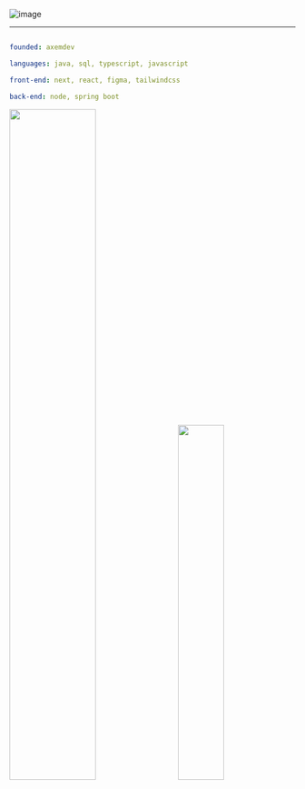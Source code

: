 ![image](https://github.com/icarodredd/icarodredd/assets/78151906/2792d05d-11a8-47aa-b39a-4c9c80e8b79a)

---

```yaml

founded: axemdev

languages: java, sql, typescript, javascript

front-end: next, react, figma, tailwindcss

back-end: node, spring boot

```

<div class='container'>
<img style="height: auto; width: 55%;" class="img" src="https://github-readme-stats.vercel.app/api?username=icarodredd&theme=dark" />
&nbsp;
&nbsp;
<img style="height: auto; width: 40%;" class="img" src="https://streak-stats.demolab.com?user=icarodredd&theme=dark&border_radius=&card_width=400)](https://git.io/streak-stats" />
</div>
</div>

